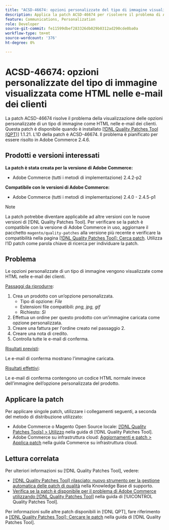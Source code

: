 ```yaml
---
title: "ACSD-46674: opzioni personalizzate del tipo di immagine visualizzata come HTML nelle e-mail dei clienti"
description: Applica la patch ACSD-46674 per risolvere il problema di Adobe Commerce, in cui le opzioni personalizzate del tipo di immagine vengono visualizzate come HTML nelle e-mail dei clienti.
feature: Communications, Personalization
role: Developer
source-git-commit: fe11599dbef283326db029b0312ad290cde0ba0a
workflow-type: tm+mt
source-wordcount: '376'
ht-degree: 0%

---
```


# ACSD-46674: opzioni personalizzate del tipo di immagine visualizzata come HTML nelle e-mail dei clienti

La patch ACSD-46674 risolve il problema della visualizzazione delle opzioni personalizzate di un tipo di immagine come HTML nelle e-mail dei clienti. Questa patch è disponibile quando è installato [[!DNL Quality Patches Tool (QPT)]](https://experienceleague.adobe.com/it/docs/commerce-knowledge-base/kb/announcements/commerce-announcements/magento-quality-patches-released-new-tool-to-self-serve-quality-patches) 1.1.21. L’ID della patch è ACSD-46674. Il problema è pianificato per essere risolto in Adobe Commerce 2.4.6.

## Prodotti e versioni interessati

**La patch è stata creata per la versione di Adobe Commerce:**

* Adobe Commerce (tutti i metodi di implementazione) 2.4.2-p2

**Compatibile con le versioni di Adobe Commerce:**

* Adobe Commerce (tutti i metodi di implementazione) 2.4.0 - 2.4.5-p1

>[!NOTE]
>
>La patch potrebbe diventare applicabile ad altre versioni con le nuove versioni di [!DNL Quality Patches Tool]. Per verificare se la patch è compatibile con la versione di Adobe Commerce in uso, aggiornare il pacchetto `magento/quality-patches` alla versione più recente e verificare la compatibilità nella pagina [[!DNL Quality Patches Tool]: Cerca patch](https://experienceleague.adobe.com/tools/commerce-quality-patches/index.html?lang=it). Utilizza l’ID patch come parola chiave di ricerca per individuare la patch.

## Problema

Le opzioni personalizzate di un tipo di immagine vengono visualizzate come HTML nelle e-mail dei clienti.

<u>Passaggi da riprodurre</u>:

1. Crea un prodotto con un’opzione personalizzata.
   * Tipo di opzione: *File*
   * Estensioni file compatibili: *png, jpg, gif*
   * Richiesto: *Sì*
1. Effettua un ordine per questo prodotto con un’immagine caricata come opzione personalizzata.
1. Creare una fattura per l&#39;ordine creato nel passaggio 2.
1. Creare una nota di credito.
1. Controlla tutte le e-mail di conferma.

<u>Risultati previsti</u>:

Le e-mail di conferma mostrano l’immagine caricata.

<u>Risultati effettivi</u>:

Le e-mail di conferma contengono un codice HTML normale invece dell’immagine dell’opzione personalizzata del prodotto.

## Applicare la patch

Per applicare singole patch, utilizzare i collegamenti seguenti, a seconda del metodo di distribuzione utilizzato:

* Adobe Commerce o Magento Open Source locale: [[!DNL Quality Patches Tools] > Utilizzo](/help/tools/quality-patches-tool/usage.md) nella guida di [!DNL Quality Patches Tool].
* Adobe Commerce su infrastruttura cloud: [Aggiornamenti e patch > Applica patch](https://experienceleague.adobe.com/docs/commerce-cloud-service/user-guide/develop/upgrade/apply-patches.html?lang=it) nella guida Commerce su infrastruttura cloud.

## Lettura correlata

Per ulteriori informazioni su [!DNL Quality Patches Tool], vedere:

* [[!DNL Quality Patches Tool] rilasciato: nuovo strumento per la gestione automatica delle patch di qualità](https://experienceleague.adobe.com/it/docs/commerce-knowledge-base/kb/announcements/commerce-announcements/magento-quality-patches-released-new-tool-to-self-serve-quality-patches) nella Knowledge Base di supporto.
* [Verifica se la patch è disponibile per il problema di Adobe Commerce utilizzando  [!DNL Quality Patches Tool]](/help/tools/quality-patches-tool/patches-available-in-qpt/check-patch-for-magento-issue-with-magento-quality-patches.md) nella guida di [!UICONTROL Quality Patches Tool].


Per informazioni sulle altre patch disponibili in [!DNL QPT], fare riferimento a [[!DNL Quality Patches Tool]: Cercare le patch](https://experienceleague.adobe.com/tools/commerce-quality-patches/index.html?lang=it) nella guida di [!DNL Quality Patches Tool].
